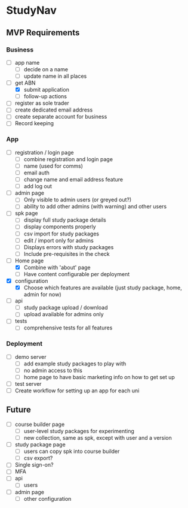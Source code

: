 # StudyNav

## MVP Requirements

### Business

- [ ] app name
	- [ ] decide on a name
	- [ ] update name in all places
- [ ] get ABN
	- [x] submit application
	- [ ] follow-up actions
- [ ] register as sole trader
- [ ] create dedicated email address
- [ ] create separate account for business
- [ ] Record keeping

### App

- [ ] registration / login page
	- [ ] combine registration and login page
	- [ ] name (used for comms)
	- [ ] email auth
	- [ ] change name and email address feature
	- [ ] add log out
- [ ] admin page
	- [ ] Only visible to admin users (or greyed out?)
	- [ ] ability to add other admins (with warning) and other users
- [ ] spk page
	- [ ] display full study package details
	- [ ] display components properly
	- [ ] csv import for study packages
	- [ ] edit / import only for admins
	- [ ] Displays errors with study packages
	- [ ] Include pre-requisites in the check
- [ ] Home page
	- [x] Combine with 'about' page
	- [ ] Have content configurable per deployment
- [x] configuration
	- [x] Choose which features are available (just study package, home, admin for now)
- [ ] api
	- [ ] study package upload / download
	- [ ] upload available for admins only
- [ ] tests
	- [ ] comprehensive tests for all features

### Deployment

- [ ] demo server
	- [ ] add example study packages to play with
	- [ ] no admin access to this
	- [ ] home page to have basic marketing info on how to get set up
- [ ] test server
- [ ] Create workflow for setting up an app for each uni

## Future

- [ ] course builder page
	- [ ] user-level study packages for experimenting
	- [ ] new collection, same as spk, except with user and a version
- [ ] study package page
	- [ ] users can copy spk into course builder
	- [ ] csv export?
- [ ] Single sign-on?
- [ ] MFA
- [ ] api
	- [ ] users
- [ ] admin page
	- [ ] other configuration
